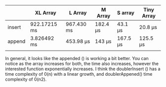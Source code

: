 |        | XL Array    | L Array     | M Array     | S array     | Tiny Array  |
|--------|-------------|-------------|-------------|-------------|-------------|
| insert | 922.17215 ms| 967.430 ms  | 182.4 μs    | 43.1 μs     | 20.8 μs     |
| append | 3.826492 ms | 453.98 μs   | 143 μs      | 167.5 μs    | 125.5 μs    |
|        |             |             |             |             |             |



In general, it looks like the appended () is working a bit better. You can notice as the array increases for both, the time also increases, however the interested function exponentially increases.  I think the doublerInsert () has a time complexity of 0(n) with a linear growth, and doublerAppened() time complexity of 0(n2). 